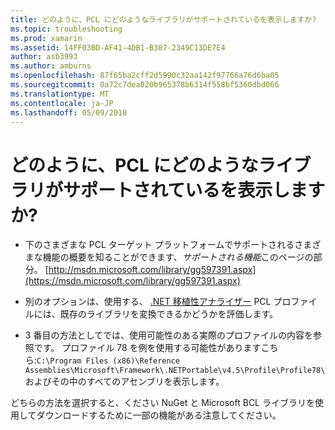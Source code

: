 ```yaml
---
title: どのように、PCL にどのようなライブラリがサポートされているを表示しますか?
ms.topic: troubleshooting
ms.prod: xamarin
ms.assetid: 14FF03BD-AF41-4DB1-B307-2349C13DE7E4
author: asb3993
ms.author: amburns
ms.openlocfilehash: 87f65ba2cff2d5990c32aa142f97766a76d6ba05
ms.sourcegitcommit: 0a72c7dea020b965378b6314f558bf5360dbd066
ms.translationtype: MT
ms.contentlocale: ja-JP
ms.lasthandoff: 05/09/2018
---
```

# <a name="how-can-i-view-what-libraries-are-supported-in-a-pcl"></a>どのように、PCL にどのようなライブラリがサポートされているを表示しますか?

- 下のさまざまな PCL ターゲット プラットフォームでサポートされるさまざまな機能の概要を知ることができます、*サポートされる機能*このページの部分。 [http://msdn.microsoft.com/library/gg597391.aspx](https://msdn.microsoft.com/library/gg597391.aspx)

- 別のオプションは、使用する、 [.NET 移植性アナライザー](https://visualstudiogallery.msdn.microsoft.com/1177943e-cfb7-4822-a8a6-e56c7905292b) PCL プロファイルには、既存のライブラリを変換できるかどうかを評価します。

- 3 番目の方法としてでは、使用可能性のある実際のプロファイルの内容を参照です。 プロファイル 78 を例を使用する可能性がありますこちら:`C:\Program Files (x86)\Reference Assemblies\Microsoft\Framework\.NETPortable\v4.5\Profile\Profile78\`およびその中のすべてのアセンブリを表示します。

どちらの方法を選択すると、ください NuGet と Microsoft BCL ライブラリを使用してダウンロードするために一部の機能がある注意してください。
